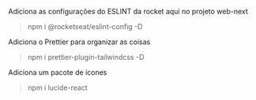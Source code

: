 Adiciona as configurações do ESLINT da rocket aqui no projeto web-next
> npm i @rocketseat/eslint-config -D

Adiciona o Prettier para organizar as coisas
> npm i prettier-plugin-tailwindcss -D

Adiciona um pacote de icones
> npm i lucide-react